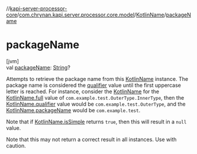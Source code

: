 //[kapi-server-processor-core](../../../index.md)/[com.chrynan.kapi.server.processor.core.model](../index.md)/[KotlinName](index.md)/[packageName](package-name.md)

# packageName

[jvm]\
val [packageName](package-name.md): [String](https://kotlinlang.org/api/latest/jvm/stdlib/kotlin/-string/index.html)?

Attempts to retrieve the package name from this [KotlinName](index.md) instance. The package name is considered the [qualifier](qualifier.md) value until the first uppercase letter is reached. For instance, consider the [KotlinName](index.md) for the [KotlinName.full](full.md) value of `com.example.test.OuterType.InnerType`, then the [KotlinName.qualifier](qualifier.md) value would be `com.example.test.OuterType`, and the [KotlinName.packageName](package-name.md) would be `com.example.test`.

Note that if [KotlinName.isSimple](is-simple.md) returns `true`, then this will result in a `null` value.

Note that this may not return a correct result in all instances. Use with caution.
